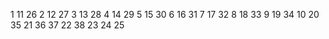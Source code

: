 1 11 26
2 12 27
3 13 28
4 14 29
5 15 30
6 16 31
7 17 32
8 18 33
9 19 34
10 20 35
21 36 37
22 38
23
24
25
